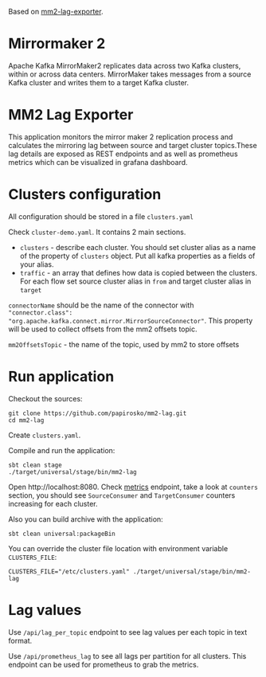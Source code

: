 Based on [mm2-lag-exporter](https://github.com/lowes/mm2-lag-exporter).

# Mirrormaker 2
Apache Kafka MirrorMaker2 replicates data across two Kafka clusters, within or across data centers. 
MirrorMaker takes messages from a source Kafka cluster and writes them to a target Kafka cluster.

# MM2 Lag Exporter
This application monitors the mirror maker 2 replication process and calculates the mirroring lag between 
source and target cluster topics.These lag details are exposed as REST endpoints and as well as prometheus 
metrics which can be visualized in grafana dashboard.

# Clusters configuration
All configuration should be stored in a file `clusters.yaml`

Check `cluster-demo.yaml`. It contains 2 main sections.
* `clusters` - describe each cluster. You should set cluster alias as a name of the property of `clusters` object.
Put all kafka properties as a fields of your alias.
* `traffic` - an array that defines how data is copied between the clusters. For each flow
set source cluster alias in `from` and target cluster alias in `target`

`connectorName` should be the name of the connector with 
`"connector.class": "org.apache.kafka.connect.mirror.MirrorSourceConnector"`. This property will be used
to collect offsets from the mm2 offsets topic.

`mm2OffsetsTopic` - the name of the topic, used by mm2 to store offsets


# Run application

Checkout the sources:
```shell
git clone https://github.com/papirosko/mm2-lag.git
cd mm2-lag
```
Create `clusters.yaml`.

Compile and run the application:
```shell
sbt clean stage
./target/universal/stage/bin/mm2-lag
```

Open http://localhost:8080. Check [metrics](http://localhost:8080/metrics) endpoint, take a look at
`counters` section, you should see `SourceConsumer` and `TargetConsumer` counters increasing for each cluster.


Also you can build archive with the application:
```shell
sbt clean universal:packageBin
```

You can override the cluster file location with environment variable `CLUSTERS_FILE`:
```shell
CLUSTERS_FILE="/etc/clusters.yaml" ./target/universal/stage/bin/mm2-lag
```


# Lag values
Use `/api/lag_per_topic` endpoint to see lag values per each topic in text format.

Use `/api/prometheus_lag` to see all lags per partition for all clusters. This endpoint can be used for prometheus 
to grab the metrics.

